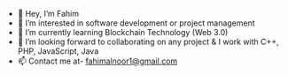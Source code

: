 - 👋 Hey, I’m Fahim
- 👀 I’m interested in software development or project management
- 🌱 I’m currently learning Blockchain Technology (Web 3.0)
- 💞️ I’m looking forward to collaborating on any project & I work with C++, PHP, JavaScript, Java
- 📫 Contact me at- fahimalnoor1@gmail.com
